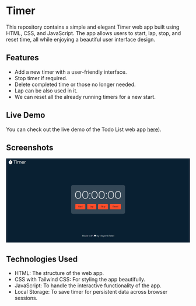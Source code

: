 # Timer

This repository contains a simple and elegant Timer web app built using HTML, CSS, and JavaScript. The app allows users to start, lap, stop, and reset time, all while enjoying a beautiful user interface design.

## Features

- Add a new timer with a user-friendly interface.
- Stop timer if required.
- Delete completed time or those no longer needed.
- Lap can be also used in it.
- We can reset all the already running timers for a new start.

## Live Demo

You can check out the live demo of the Todo List web app [here](https://mayankmp.github.io/To-do-list/)).

## Screenshots

![image](preciew.jpg)


## Technologies Used

- HTML: The structure of the web app.
- CSS with Tailwind CSS: For styling the app beautifully.
- JavaScript: To handle the interactive functionality of the app.
- Local Storage: To save timer for persistent data across browser sessions.


